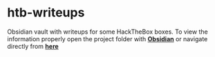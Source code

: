 # htb-writeups

Obsidian vault with writeups for some HackTheBox boxes. To view the information properly open the project folder with **[Obsidian](https://obsidian.md/)** or navigate directly from **[here](https://github.com/ajcriado/htb-writeups/tree/main/Hack%20the%20Box/Boxes)**